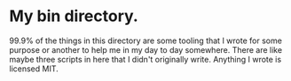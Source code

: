 # My bin directory.
99.9% of the things in this directory are some tooling
that I wrote for some purpose or another to help me in
my day to day somewhere. There are like maybe three
scripts in here that I didn't originally write. Anything
I wrote is licensed MIT.
